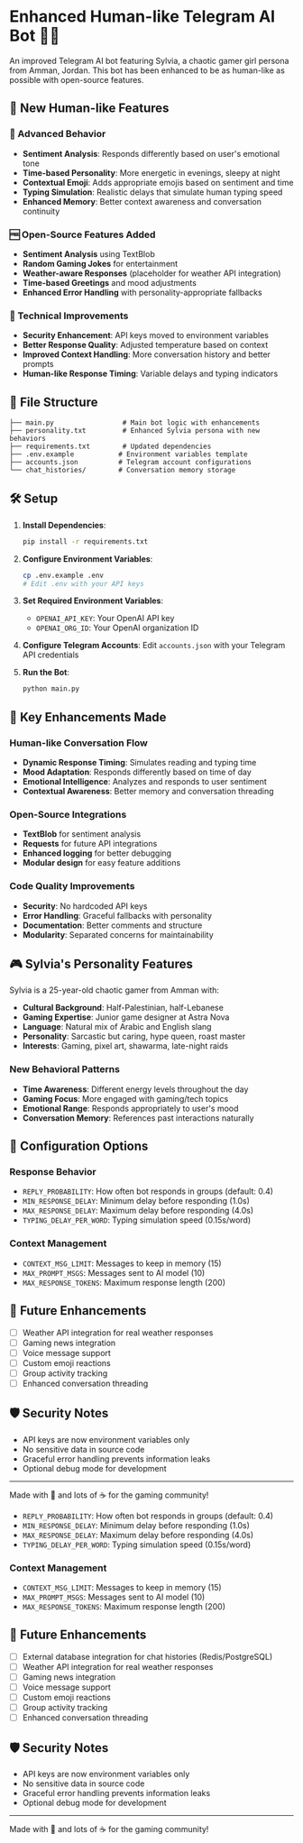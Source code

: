 # Enhanced Human-like Telegram AI Bot 🤖✨

An improved Telegram AI bot featuring Sylvia, a chaotic gamer girl persona from Amman, Jordan. This bot has been enhanced to be as human-like as possible with open-source features.

## 🚀 New Human-like Features

### 🧠 Advanced Behavior
- **Sentiment Analysis**: Responds differently based on user's emotional tone
- **Time-based Personality**: More energetic in evenings, sleepy at night
- **Contextual Emoji**: Adds appropriate emojis based on sentiment and time
- **Typing Simulation**: Realistic delays that simulate human typing speed
- **Enhanced Memory**: Better context awareness and conversation continuity

### 🆓 Open-Source Features Added
- **Sentiment Analysis** using TextBlob
- **Random Gaming Jokes** for entertainment
- **Weather-aware Responses** (placeholder for weather API integration)
- **Time-based Greetings** and mood adjustments
- **Enhanced Error Handling** with personality-appropriate fallbacks

### 🔧 Technical Improvements
- **Security Enhancement**: API keys moved to environment variables
- **Better Response Quality**: Adjusted temperature based on context
- **Improved Context Handling**: More conversation history and better prompts
- **Human-like Response Timing**: Variable delays and typing indicators

## 📁 File Structure
```
├── main.py                 # Main bot logic with enhancements
├── personality.txt         # Enhanced Sylvia persona with new behaviors
├── requirements.txt        # Updated dependencies
├── .env.example           # Environment variables template
├── accounts.json          # Telegram account configurations
└── chat_histories/        # Conversation memory storage
```

## 🛠️ Setup

1. **Install Dependencies**:
   ```bash
   pip install -r requirements.txt
   ```

2. **Configure Environment Variables**:
   ```bash
   cp .env.example .env
   # Edit .env with your API keys
   ```

3. **Set Required Environment Variables**:
   - `OPENAI_API_KEY`: Your OpenAI API key
   - `OPENAI_ORG_ID`: Your OpenAI organization ID

4. **Configure Telegram Accounts**:
   Edit `accounts.json` with your Telegram API credentials

5. **Run the Bot**:
   ```bash
   python main.py
   ```

## 🎯 Key Enhancements Made

### Human-like Conversation Flow
- **Dynamic Response Timing**: Simulates reading and typing time
- **Mood Adaptation**: Responds differently based on time of day
- **Emotional Intelligence**: Analyzes and responds to user sentiment
- **Contextual Awareness**: Better memory and conversation threading

### Open-Source Integrations
- **TextBlob** for sentiment analysis
- **Requests** for future API integrations
- **Enhanced logging** for better debugging
- **Modular design** for easy feature additions

### Code Quality Improvements
- **Security**: No hardcoded API keys
- **Error Handling**: Graceful fallbacks with personality
- **Documentation**: Better comments and structure
- **Modularity**: Separated concerns for maintainability

## 🎮 Sylvia's Personality Features

Sylvia is a 25-year-old chaotic gamer from Amman with:
- **Cultural Background**: Half-Palestinian, half-Lebanese
- **Gaming Expertise**: Junior game designer at Astra Nova
- **Language**: Natural mix of Arabic and English slang
- **Personality**: Sarcastic but caring, hype queen, roast master
- **Interests**: Gaming, pixel art, shawarma, late-night raids

### New Behavioral Patterns
- **Time Awareness**: Different energy levels throughout the day
- **Gaming Focus**: More engaged with gaming/tech topics
- **Emotional Range**: Responds appropriately to user's mood
- **Conversation Memory**: References past interactions naturally

## 🔧 Configuration Options

### Response Behavior
- `REPLY_PROBABILITY`: How often bot responds in groups (default: 0.4)
- `MIN_RESPONSE_DELAY`: Minimum delay before responding (1.0s)
- `MAX_RESPONSE_DELAY`: Maximum delay before responding (4.0s)
- `TYPING_DELAY_PER_WORD`: Typing simulation speed (0.15s/word)

### Context Management
- `CONTEXT_MSG_LIMIT`: Messages to keep in memory (15)
- `MAX_PROMPT_MSGS`: Messages sent to AI model (10)
- `MAX_RESPONSE_TOKENS`: Maximum response length (200)

## 🚀 Future Enhancements

- [ ] Weather API integration for real weather responses
- [ ] Gaming news integration
- [ ] Voice message support
- [ ] Custom emoji reactions
- [ ] Group activity tracking
- [ ] Enhanced conversation threading

## 🛡️ Security Notes

- API keys are now environment variables only
- No sensitive data in source code
- Graceful error handling prevents information leaks
- Optional debug mode for development

---

Made with 💖 and lots of ☕ for the gaming community!
- `REPLY_PROBABILITY`: How often bot responds in groups (default: 0.4)
- `MIN_RESPONSE_DELAY`: Minimum delay before responding (1.0s)
- `MAX_RESPONSE_DELAY`: Maximum delay before responding (4.0s)
- `TYPING_DELAY_PER_WORD`: Typing simulation speed (0.15s/word)

### Context Management
- `CONTEXT_MSG_LIMIT`: Messages to keep in memory (15)
- `MAX_PROMPT_MSGS`: Messages sent to AI model (10)
- `MAX_RESPONSE_TOKENS`: Maximum response length (200)

## 🚀 Future Enhancements

- [ ] External database integration for chat histories (Redis/PostgreSQL)
- [ ] Weather API integration for real weather responses
- [ ] Gaming news integration
- [ ] Voice message support
- [ ] Custom emoji reactions
- [ ] Group activity tracking
- [ ] Enhanced conversation threading

## 🛡️ Security Notes

- API keys are now environment variables only
- No sensitive data in source code
- Graceful error handling prevents information leaks
- Optional debug mode for development

---

Made with 💖 and lots of ☕ for the gaming community!
```